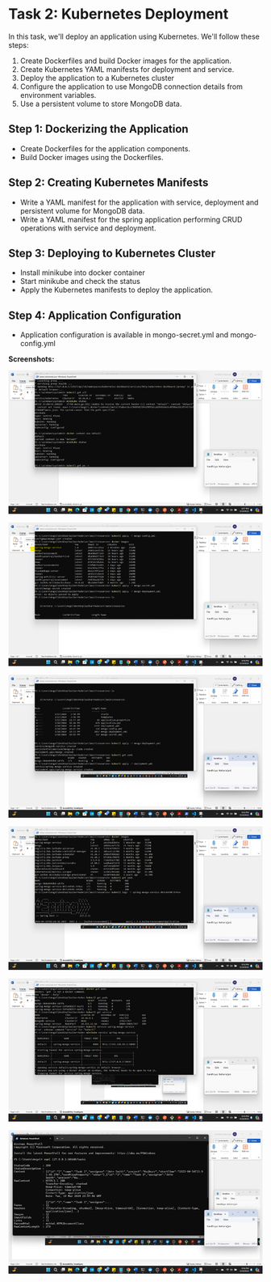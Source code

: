 



# Task 2: Kubernetes Deployment 

In this task, we'll deploy an application using Kubernetes. We'll follow these steps:

1. Create Dockerfiles and build Docker images for the application.
2. Create Kubernetes YAML manifests for deployment and service.
3. Deploy the application to a Kubernetes cluster
4. Configure the application to use MongoDB connection details from environment variables.
5. Use a persistent volume to store MongoDB data.

## Step 1: Dockerizing the Application

- Create Dockerfiles for the application components.
- Build Docker images using the Dockerfiles.

## Step 2: Creating Kubernetes Manifests

- Write a YAML manifest for the application with service, deployment and persistent volume for MongoDB data.
- Write a YAML manifest for the spring application performing CRUD operations with service and deployment.

## Step 3: Deploying to Kubernetes Cluster

- Install minikube into docker container 
- Start minikube and check the status
- Apply the Kubernetes manifests to deploy the application.

## Step 4: Application Configuration

- Application configuration is available in mongo-secret.yml and mongo-config.yml



 **Screenshots:**



![A screenshot of a computer  Description automatically generated](screenshots/clip_image002.png)

 

![A screenshot of a computer screen  Description automatically generated](screenshots/clip_image004.png)

 

 

![A computer screen shot of a black screen  Description automatically generated](screenshots/clip_image006.png)

 

![A screenshot of a computer  Description automatically generated](screenshots/clip_image008.png)

![A screenshot of a computer  Description automatically generated](screenshots/clip_image010.png)

![A computer screen with white text  Description automatically generated](screenshots/clip_image012.png)

 